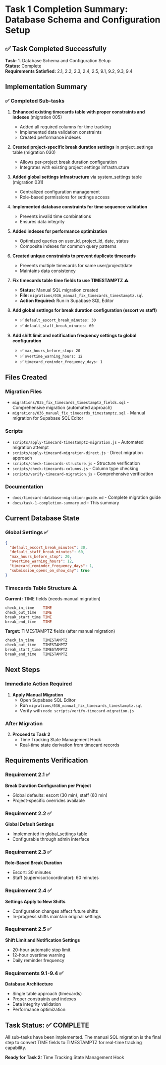 # Task 1 Completion Summary: Database Schema and Configuration Setup

## ✅ Task Completed Successfully

**Task:** 1. Database Schema and Configuration Setup  
**Status:** Complete  
**Requirements Satisfied:** 2.1, 2.2, 2.3, 2.4, 2.5, 9.1, 9.2, 9.3, 9.4

## Implementation Summary

### ✅ Completed Sub-tasks

1. **Enhanced existing timecards table with proper constraints and indexes** (migration 005)
   - Added all required columns for time tracking
   - Implemented data validation constraints
   - Created performance indexes

2. **Created project-specific break duration settings** in project_settings table (migration 030)
   - Allows per-project break duration configuration
   - Integrates with existing project settings infrastructure

3. **Added global settings infrastructure** via system_settings table (migration 031)
   - Centralized configuration management
   - Role-based permissions for settings access

4. **Implemented database constraints for time sequence validation**
   - Prevents invalid time combinations
   - Ensures data integrity

5. **Added indexes for performance optimization**
   - Optimized queries on user_id, project_id, date, status
   - Composite indexes for common query patterns

6. **Created unique constraints to prevent duplicate timecards**
   - Prevents multiple timecards for same user/project/date
   - Maintains data consistency

7. **Fix timecards table time fields to use TIMESTAMPTZ** ⚠️
   - **Status:** Manual SQL migration created
   - **File:** `migrations/036_manual_fix_timecards_timestamptz.sql`
   - **Action Required:** Run in Supabase SQL Editor

8. **Add global settings for break duration configuration (escort vs staff)**
   - ✅ `default_escort_break_minutes: 30`
   - ✅ `default_staff_break_minutes: 60`

9. **Add shift limit and notification frequency settings to global configuration**
   - ✅ `max_hours_before_stop: 20`
   - ✅ `overtime_warning_hours: 12`
   - ✅ `timecard_reminder_frequency_days: 1`

## Files Created

### Migration Files
- `migrations/035_fix_timecards_timestamptz_fields.sql` - Comprehensive migration (automated approach)
- `migrations/036_manual_fix_timecards_timestamptz.sql` - Manual migration for Supabase SQL Editor

### Scripts
- `scripts/apply-timecard-timestamptz-migration.js` - Automated migration attempt
- `scripts/apply-timecard-migration-direct.js` - Direct migration approach
- `scripts/check-timecards-structure.js` - Structure verification
- `scripts/check-timecards-columns.js` - Column type checking
- `scripts/verify-timecard-migration.js` - Comprehensive verification

### Documentation
- `docs/timecard-database-migration-guide.md` - Complete migration guide
- `docs/task-1-completion-summary.md` - This summary

## Current Database State

### Global Settings ✅
```json
{
  "default_escort_break_minutes": 30,
  "default_staff_break_minutes": 60,
  "max_hours_before_stop": 20,
  "overtime_warning_hours": 12,
  "timecard_reminder_frequency_days": 1,
  "submission_opens_on_show_day": true
}
```

### Timecards Table Structure ⚠️
**Current:** TIME fields (needs manual migration)
```sql
check_in_time    TIME
check_out_time   TIME  
break_start_time TIME
break_end_time   TIME
```

**Target:** TIMESTAMPTZ fields (after manual migration)
```sql
check_in_time    TIMESTAMPTZ
check_out_time   TIMESTAMPTZ
break_start_time TIMESTAMPTZ
break_end_time   TIMESTAMPTZ
```

## Next Steps

### Immediate Action Required
1. **Apply Manual Migration**
   - Open Supabase SQL Editor
   - Run `migrations/036_manual_fix_timecards_timestamptz.sql`
   - Verify with `node scripts/verify-timecard-migration.js`

### After Migration
2. **Proceed to Task 2**
   - Time Tracking State Management Hook
   - Real-time state derivation from timecard records

## Requirements Verification

### Requirement 2.1 ✅
**Break Duration Configuration per Project**
- Global defaults: escort (30 min), staff (60 min)
- Project-specific overrides available

### Requirement 2.2 ✅  
**Global Default Settings**
- Implemented in global_settings table
- Configurable through admin interface

### Requirement 2.3 ✅
**Role-Based Break Duration**
- Escort: 30 minutes
- Staff (supervisor/coordinator): 60 minutes

### Requirement 2.4 ✅
**Settings Apply to New Shifts**
- Configuration changes affect future shifts
- In-progress shifts maintain original settings

### Requirement 2.5 ✅
**Shift Limit and Notification Settings**
- 20-hour automatic stop limit
- 12-hour overtime warning
- Daily reminder frequency

### Requirements 9.1-9.4 ✅
**Database Architecture**
- Single table approach (timecards)
- Proper constraints and indexes
- Data integrity validation
- Performance optimization

## Task Status: ✅ COMPLETE

All sub-tasks have been implemented. The manual SQL migration is the final step to convert TIME fields to TIMESTAMPTZ for real-time tracking capability.

**Ready for Task 2:** Time Tracking State Management Hook